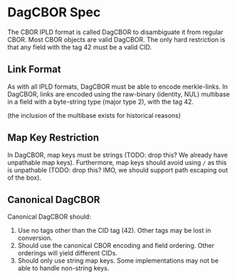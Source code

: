 # DagCBOR Spec

The CBOR IPLD format is called DagCBOR to disambiguate it from regular CBOR.
Most CBOR objects are valid DagCBOR. The only hard restriction is that any field
with the tag 42 must be a valid CID.

## Link Format

As with all IPLD formats, DagCBOR must be able to encode merkle-links. In
DagCBOR, links are encoded using the raw-binary (identity, NUL) multibase in a
field with a byte-string type (major type 2), with the tag 42.

(the inclusion of the multibase exists for historical reasons)

## Map Key Restriction

In DagCBOR, map keys must be strings (TODO: drop this? We already have
unpathable map keys). Furthermore, map keys should avoid using `/` as this is
unpathable (TODO: drop this? IMO, we should support path escaping out of the
box).

## Canonical DagCBOR

Canonical DagCBOR should:

1. Use no tags other than the CID tag (42). Other tags may be lost in
   conversion.
2. Should use the canonical CBOR encoding and field ordering. Other orderings
   will yield different CIDs.
3. Should only use string map keys. Some implementations may not be able to
   handle non-string keys.
